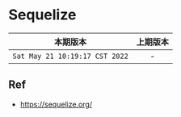 # Sequelize

|本期版本|上期版本
|:---:|:---:
`Sat May 21 10:19:17 CST 2022` | -

## Ref

* <https://sequelize.org/>